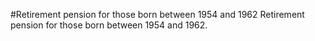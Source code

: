 #Retirement pension for those born between 1954 and 1962
Retirement pension for those born between 1954 and 1962.
